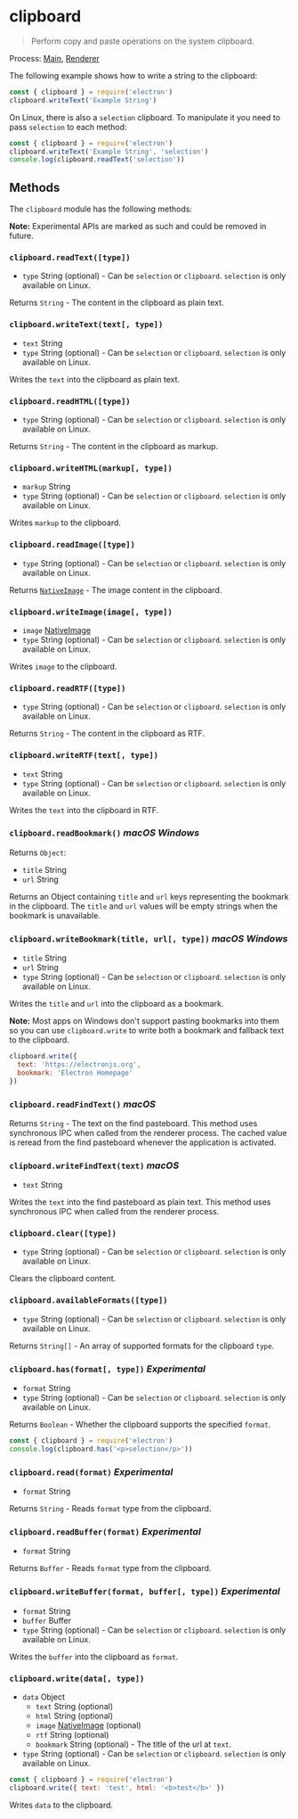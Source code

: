 # clipboard

> Perform copy and paste operations on the system clipboard.

Process: [Main](../glossary.md#main-process), [Renderer](../glossary.md#renderer-process)

The following example shows how to write a string to the clipboard:

```javascript
const { clipboard } = require('electron')
clipboard.writeText('Example String')
```

On Linux, there is also a `selection` clipboard. To manipulate it
you need to pass `selection` to each method:

```javascript
const { clipboard } = require('electron')
clipboard.writeText('Example String', 'selection')
console.log(clipboard.readText('selection'))
```

## Methods

The `clipboard` module has the following methods:

**Note:** Experimental APIs are marked as such and could be removed in future.

### `clipboard.readText([type])`

* `type` String (optional) - Can be `selection` or `clipboard`. `selection` is only available on Linux.

Returns `String` - The content in the clipboard as plain text.

### `clipboard.writeText(text[, type])`

* `text` String
* `type` String (optional) - Can be `selection` or `clipboard`. `selection` is only available on Linux.

Writes the `text` into the clipboard as plain text.

### `clipboard.readHTML([type])`

* `type` String (optional) - Can be `selection` or `clipboard`. `selection` is only available on Linux.

Returns `String` - The content in the clipboard as markup.

### `clipboard.writeHTML(markup[, type])`

* `markup` String
* `type` String (optional) - Can be `selection` or `clipboard`. `selection` is only available on Linux.

Writes `markup` to the clipboard.

### `clipboard.readImage([type])`

* `type` String (optional) - Can be `selection` or `clipboard`. `selection` is only available on Linux.

Returns [`NativeImage`](native-image.md) - The image content in the clipboard.

### `clipboard.writeImage(image[, type])`

* `image` [NativeImage](native-image.md)
* `type` String (optional) - Can be `selection` or `clipboard`. `selection` is only available on Linux.

Writes `image` to the clipboard.

### `clipboard.readRTF([type])`

* `type` String (optional) - Can be `selection` or `clipboard`. `selection` is only available on Linux.

Returns `String` - The content in the clipboard as RTF.

### `clipboard.writeRTF(text[, type])`

* `text` String
* `type` String (optional) - Can be `selection` or `clipboard`. `selection` is only available on Linux.

Writes the `text` into the clipboard in RTF.

### `clipboard.readBookmark()` _macOS_ _Windows_

Returns `Object`:

* `title` String
* `url` String

Returns an Object containing `title` and `url` keys representing the bookmark in
the clipboard. The `title` and `url` values will be empty strings when the
bookmark is unavailable.

### `clipboard.writeBookmark(title, url[, type])` _macOS_ _Windows_

* `title` String
* `url` String
* `type` String (optional) - Can be `selection` or `clipboard`. `selection` is only available on Linux.

Writes the `title` and `url` into the clipboard as a bookmark.

**Note:** Most apps on Windows don't support pasting bookmarks into them so
you can use `clipboard.write` to write both a bookmark and fallback text to the
clipboard.

```js
clipboard.write({
  text: 'https://electronjs.org',
  bookmark: 'Electron Homepage'
})
```

### `clipboard.readFindText()` _macOS_

Returns `String` - The text on the find pasteboard. This method uses synchronous
IPC when called from the renderer process. The cached value is reread from the
find pasteboard whenever the application is activated.

### `clipboard.writeFindText(text)` _macOS_

* `text` String

Writes the `text` into the find pasteboard as plain text. This method uses
synchronous IPC when called from the renderer process.

### `clipboard.clear([type])`

* `type` String (optional) - Can be `selection` or `clipboard`. `selection` is only available on Linux.

Clears the clipboard content.

### `clipboard.availableFormats([type])`

* `type` String (optional) - Can be `selection` or `clipboard`. `selection` is only available on Linux.

Returns `String[]` - An array of supported formats for the clipboard `type`.

### `clipboard.has(format[, type])` _Experimental_

* `format` String
* `type` String (optional) - Can be `selection` or `clipboard`. `selection` is only available on Linux.

Returns `Boolean` - Whether the clipboard supports the specified `format`.

```javascript
const { clipboard } = require('electron')
console.log(clipboard.has('<p>selection</p>'))
```

### `clipboard.read(format)` _Experimental_

* `format` String

Returns `String` - Reads `format` type from the clipboard.

### `clipboard.readBuffer(format)` _Experimental_

* `format` String

Returns `Buffer` - Reads `format` type from the clipboard.

### `clipboard.writeBuffer(format, buffer[, type])` _Experimental_

* `format` String
* `buffer` Buffer
* `type` String (optional) - Can be `selection` or `clipboard`. `selection` is only available on Linux.

Writes the `buffer` into the clipboard as `format`.

### `clipboard.write(data[, type])`

* `data` Object
  * `text` String (optional)
  * `html` String (optional)
  * `image` [NativeImage](native-image.md) (optional)
  * `rtf` String (optional)
  * `bookmark` String (optional) - The title of the url at `text`.
* `type` String (optional) - Can be `selection` or `clipboard`. `selection` is only available on Linux.

```javascript
const { clipboard } = require('electron')
clipboard.write({ text: 'test', html: '<b>test</b>' })
```
Writes `data` to the clipboard.

